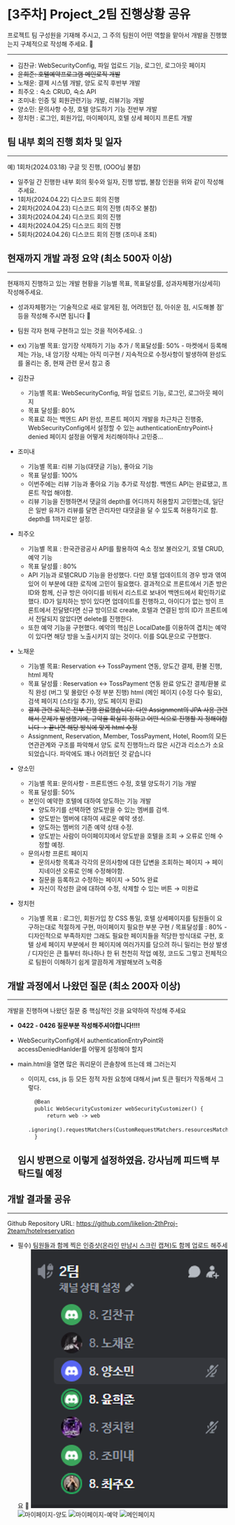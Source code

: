 # [3주차] Project_2팀 진행상황 공유

프로젝트 팀 구성원을 기재해 주시고, 그 주의 팀원이 어떤 역할을 맡아서 개발을 진행했는지 구체적으로 작성해 주세요. 🙂

---

- 김찬규: WebSecurityConfig, 파일 업로드 기능, 로그인, 로그아웃 페이지
- ~~윤희준: 호텔예약프로그램 메인로직 개발~~
- 노채운: 결제 시스템 개발, 양도 로직 후반부 개발
- 최주오 : 숙소 CRUD, 숙소 API
- 조미내: 인증 및 회원관련기능 개발, 리뷰기능 개발
- 양소민: 문의사항 수정, 호텔 양도하기 기능 전반부 개발
- 정치헌 : 로그인, 회원가입, 마이페이지, 호텔 상세 페이지 프론트 개발

## 팀 내부 회의 진행 회차 및 일자

---

예) 1회차(2024.03.18) 구글 밋 진행, (OOO님 불참)

- 일주일 간 진행한 내부 회의 횟수와 일자, 진행 방법, 불참 인원을 위와 같이 작성해 주세요.
- 1회차(2024.04.22) 디스코드 회의 진행
- 2회차(2024.04.23) 디스코드 회의 진행 (최주오 불참)
- 3회차(2024.04.24) 디스코드 회의 진행
- 4회차(2024.04.25) 디스코드 회의 진행
- 5회차(2024.04.26) 디스코드 회의 진행 (조미내 조퇴)

## 현재까지 개발 과정 요약 (최소 500자 이상)

---

현재까지 진행하고 있는 개발 현황을 기능별 목표, 목표달성률, 성과자체평가(상세히) 작성해주세요.

- 성과자체평가는 ‘기술적으로 새로 알게된 점, 어려웠던 점, 아쉬운 점, 시도해볼 점' 등을 작성해 주시면 됩니다 🙂
- 팀원 각자 현재 구현하고 있는 것을 적어주세요. :)
- ex) 기능별 목표: 암기장 삭제하기 기능 추가 / 목표달성률: 50% - 마켓에서 등록해제는 가능, 내 암기장 삭제는 아직 미구현 / 지속적으로 수정사항이 발생하여 완성도를 올리는 중, 현재 관련 문서 참고 중
- 김찬규
    - 기능별 목표: WebSecurityConfig, 파일 업로드 기능, 로그인, 로그아웃 페이지
    - 목표 달성률: 80%
    - 목표로 하는 백엔드 API 완성, 프론트 페이지 개발을 차근차근 진행중, WebSecurityConfig에서 설정할 수 있는 authenticationEntryPoint나 denied 페이지 설정을 어떻게 처리해야하나 고민중…
- 조미내
    - 기능별 목표: 리뷰 기능(대댓글 기능), 좋아요 기능
    - 목표 달성률: 100%
    - 이번주에는 리뷰 기능과 좋아요 기능 추가로 작성함. 백엔드 API는 완료됐고, 프론트 작업 해야함.
    - 리뷰 기능을 진행하면서 댓글의 depth를 어디까지 허용할지 고민했는데, 일단은 일반 유저가 리뷰를 달면 관리자만 대댓글을 달 수 있도록 허용하기로 함. depth를 1까지로만 설정.
- 최주오
    - 기능별 목표 : 한국관광공사 API를 활용하여 숙소 정보 불러오기, 호텔 CRUD, 예약 기능
    - 목표 달성률 : 80%
    - API 기능과 로텔CRUD 기능을 완성했다. 다만 호텔 업데이트의 경우 방과 엮여 있어 이 부분에 대한 로직에 고민이 필요했다. 결과적으로 프론트에서 기존 방은 ID와 함께, 신규 방은 아이디를 비워서 리스트로 보내어 백엔드에서 확인하기로 했다. ID가 일치하는 방이 있다면 업데이트를 진행하고, 아이디가 없는 방이 프론트에서 전달됐다면 신규 방이므로 create, 호텔과 연결된 방의 ID가 프론트에서 전달되지 않았다면 delete를 진행한다.
    - 또한 예약 기능을 구현했다. 예약의 핵심은 LocalDate를 이용하여 겹치는 예약이 있다면 해당 방을 노출시키지 않는 것이다. 이를 SQL문으로 구현했다.

- 노채운
    - 기능별 목표: Reservation ↔ TossPayment 연동, 양도간 결제, 환불 진행, html 제작
    - 목표 달성률 : Reservation ↔ TossPayment 연동 완료
      양도간 결제/환불 로직 완성 (버그 및 몰랐던 수정 부분 진행)
      html (메인 페이지 (수정 다수 필요), 검색 페이지 (스타일 추가), 양도 페이지 완료)
    - ~~결제 관련 로직은 전부 진행 완료했습니다. 다만 Assignment의 JPA 사용 관련해서 문제가 발생했기에, 규약을 확실히 정하고 어떤 식으로 진행할 지 정해야합니다 → 끝나면 해당 방식에 맞게 html 수정~~
    - Assignment, Reservation, Member, TossPayment, Hotel, Room의 모든 연관관계와 구조를 파악해서 양도 로직 진행하느라 많은 시간과 리소스가 소요되었습니다. 파악에도 꽤나 어려웠던 것 같습니다
- 양소민
    - 기능별 목표: 문의사항 - 프론트엔드 수정, 호텔 양도하기 기능 개발
    - 목표 달성률: 50%
    - 본인이 예약한 호텔에 대하여 양도하는 기능 개발
        - 양도하기를 선택하면 양도받을 수 있는 멤버를 검색.
        - 양도받는 멤버에 대하여 새로운 예약 생성.
        - 양도하는 멤버의 기존 예약 상태 수정.
        - 양도받는 사람이 마이페이지에서 양도받을 호텔을 조회 → 오류로 인해 수정할 예정.
    - 문의사항 프론트 페이지
        - 문의사항 목록과 각각의 문의사항에 대한 답변을 조회하는 페이지 → 페이지네이션 오류로 인해 수정해야함.
        - 질문을 등록하고 수정하는 페이지 → 50% 완료
        - 자신이 작성한 글에 대하여 수정, 삭제할 수 있는 버튼 → 미완료
- 정치헌
    - 기능별 목표 : 로그인, 회원가입 창 CSS 통일, 호텔 상세페이지를 팀원들이 요구하는대로 적절하게 구현, 마이페이지 필요한 부분 구현 / 목표달성률 : 80% - 디자인적으로 부족하지만 그래도 필요한 페이지들을 적당한 방식대로 구현, 호텔 상세 페이지 부분에서 한 페이지에 여러가지를 담으려 하니 밀리는 현상 발생 / 디자인은 큰 틀부터 하나하나 한 뒤 천천히 작업 예정, 코드도 그렇고 전체적으로 팀원이 이해하기 쉽게 깔끔하게 개발해보려 노력중

## 개발 과정에서 나왔던 질문 (최소 200자 이상)

---

개발을 진행하며 나왔던 질문 중 핵심적인 것을 요약하여 작성해 주세요

- **0422 - 0426 질문부분 작성해주셔야합니다!!!!**
- WebSecurityConfig에서 authenticationEntryPoint와 accessDeniedHanlder를 어떻게 설정해야 할지
- main.html을 열면 많은 쿼리문이 콘솔창에 뜨는데 왜 그러는지
    - 이미지, css, js 등 모든 정적 자원 요청에 대해서 jwt 토큰 필터가 작동해서 그렇다.

      ```javas
        @Bean
        public WebSecurityCustomizer webSecurityCustomizer() {
            return web -> web
                    .ignoring().requestMatchers(CustomRequestMatchers.resourcesMatcher);
        }
      ```

  임시 방편으로 이렇게 설정하였음. 강사님께 피드백 부탁드릴 예정
  -

## 개발 결과물 공유

---

Github Repository URL: https://github.com/likelion-2thProj-2team/hotelreservation

- 필수) 팀원들과 함께 찍은 인증샷(온라인 만남시 스크린 캡쳐)도 함께 업로드 해주세요 🙂
  ![img.png](img/week2.png)
  ![마이페이지-양도](https://www.notion.so/image/https%3A%2F%2Fprod-files-secure.s3.us-west-2.amazonaws.com%2Fc69962b0-3951-485b-b10a-5bb29576bba8%2F3145beb6-518b-460f-b565-4f0ccdd84e2e%2FUntitled.png?table=block&id=117c11c8-b81d-4832-a8c3-842e0fbbee2a&spaceId=c69962b0-3951-485b-b10a-5bb29576bba8&width=1440&userId=7af9430c-f86d-419b-89f5-85767bf0a982&cache=v2)
  ![마이페이지-예약](https://www.notion.so/image/https%3A%2F%2Fprod-files-secure.s3.us-west-2.amazonaws.com%2Fc69962b0-3951-485b-b10a-5bb29576bba8%2Ff71cda9b-d571-4fc0-8a6d-ebca580abf26%2FUntitled.png?table=block&id=97313418-1be9-4e33-9eb6-4f4235ecb46b&spaceId=c69962b0-3951-485b-b10a-5bb29576bba8&width=1440&userId=7af9430c-f86d-419b-89f5-85767bf0a982&cache=v2)
  ![메인페이지](https://www.notion.so/image/https%3A%2F%2Fprod-files-secure.s3.us-west-2.amazonaws.com%2Fc69962b0-3951-485b-b10a-5bb29576bba8%2Fb60c0ba1-0f28-493c-a1dd-0bdfc7c1127e%2FUntitled.png?table=block&id=7f6c28a7-2315-47ce-891a-2db97e9197eb&spaceId=c69962b0-3951-485b-b10a-5bb29576bba8&width=1440&userId=7af9430c-f86d-419b-89f5-85767bf0a982&cache=v2)